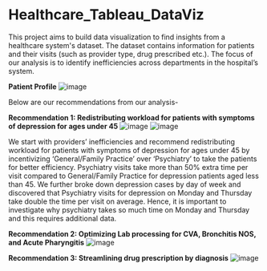 # Healthcare_Tableau_DataViz

This project aims to build data visualization to find insights from a healthcare system's dataset.  The dataset contains information for patients and their visits (such as provider type, drug prescribed etc.). The focus of our analysis is to identify inefficiencies across departments in the hospital’s system. 

**Patient Profile**
![image](https://github.com/user-attachments/assets/b3c8357f-b2c9-4749-a874-db98e6729974)

Below are our recommendations from our analysis- 

**Recommendation 1: Redistributing workload for patients with symptoms of depression for ages under 45**
![image](https://github.com/user-attachments/assets/2823b0da-6e29-4b88-bb69-95fa545c491f)
![image](https://github.com/user-attachments/assets/46686677-7ac7-43eb-8207-3b4bf2399255)

We start with providers’ inefficiencies and recommend redistributing workload for patients with symptoms of depression for ages under 45 by incentivizing ‘General/Family Practice’ over ‘Psychiatry’ to take the patients for better efficiency. Psychiatry visits take more than 50% extra time per visit compared to General/Family Practice for depression patients aged less than 45. We further broke down depression cases by day of week and discovered that Psychiatry visits for depression on Monday and Thursday take double the time per visit on average. Hence, it is important to investigate why psychiatry takes so much time on Monday and Thursday and this requires additional data.  

**Recommendation 2: Optimizing Lab processing for CVA, Bronchitis NOS, and Acute Pharyngitis**
![image](https://github.com/user-attachments/assets/8acbf4eb-492e-41be-9fc4-c664aae5c883)

**Recommendation 3: Streamlining drug prescription by diagnosis**
![image](https://github.com/user-attachments/assets/0cbc882f-5e04-46fa-860d-d51e39477a0d)




